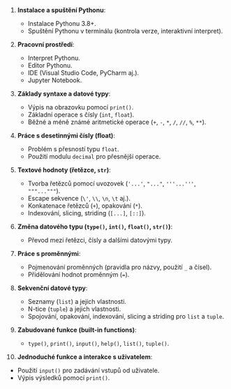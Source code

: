 1. **Instalace a spuštění Pythonu**:
   - Instalace Pythonu 3.8+.
   - Spuštění Pythonu v terminálu (kontrola verze, interaktivní interpret).

2. **Pracovní prostředí**:
   - Interpret Pythonu.
   - Editor Pythonu.
   - IDE (Visual Studio Code, PyCharm aj.).
   - Jupyter Notebook.

3. **Základy syntaxe a datové typy**:
   - Výpis na obrazovku pomocí `print()`.
   - Základní operace s čísly (`int`, `float`).
   - Běžné a méně známé aritmetické operace (`+`, `-`, `*`, `/`, `//`, `%`, `**`).

4. **Práce s desetinnými čísly (float)**:
   - Problém s přesností typu `float`.
   - Použití modulu `decimal` pro přesnější operace.

5. **Textové hodnoty (řetězce, `str`)**:
   - Tvorba řetězců pomocí uvozovek (`'...'`, `"..."`, `'''...'''`, `"""..."""`).
   - Escape sekvence (`\'`, `\\`, `\n`, `\t` aj.).
   - Konkatenace řetězců (`+`), opakování (`*`).
   - Indexování, slicing, striding (`[...]`, `[::]`).

6. **Změna datového typu (`type()`, `int()`, `float()`, `str()`)**:
   - Převod mezi řetězci, čísly a dalšími datovými typy.

7. **Práce s proměnnými**:
   - Pojmenování proměnných (pravidla pro názvy, použití `_` a čísel).
   - Přidělování hodnot proměnným (`=`).

8. **Sekvenční datové typy**:
   - Seznamy (`list`) a jejich vlastnosti.
   - N-tice (`tuple`) a jejich vlastnosti.
   - Spojování, opakování, indexování, slicing a striding pro `list` a `tuple`.

9. **Zabudované funkce (built-in functions)**:
   - `type()`, `print()`, `input()`, `help()`, `list()`, `tuple()`.

10. **Jednoduché funkce a interakce s uživatelem**:
   - Použití `input()` pro zadávání vstupů od uživatele.
   - Výpis výsledků pomocí `print()`.
